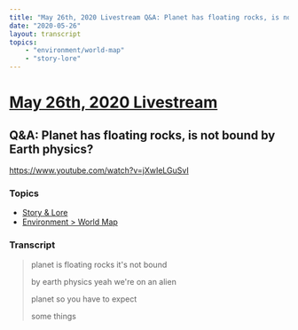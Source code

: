 ```yaml
---
title: "May 26th, 2020 Livestream Q&A: Planet has floating rocks, is not bound by Earth physics?"
date: "2020-05-26"
layout: transcript
topics:
    - "environment/world-map"
    - "story-lore"
---
```

# [May 26th, 2020 Livestream](../2020-05-26.md)
## Q&A: Planet has floating rocks, is not bound by Earth physics?
https://www.youtube.com/watch?v=jXwIeLGuSvI

### Topics
* [Story & Lore](../topics/story-lore.md)
* [Environment > World Map](../topics/environment/world-map.md)

### Transcript

> planet is floating rocks it's not bound
> 
> by earth physics yeah we're on an alien
> 
> planet so you have to expect
> 
> some things
> 
